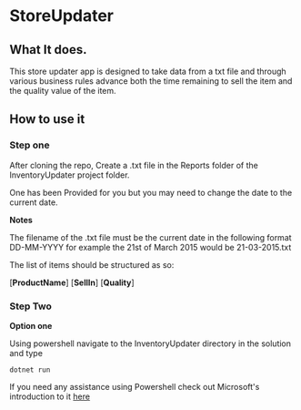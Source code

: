 # StoreUpdater

## What It does.

This store updater app is designed to take data from a txt file and through various business rules advance both the time remaining to sell the item and the quality value of the item.

## How to use it

### Step one

After cloning the repo, Create a .txt file in the Reports folder of the InventoryUpdater project folder.

One has been Provided for you but you may need to change the date to the current date.

**Notes**

The filename of the .txt file must be the current date in the following format DD-MM-YYYY for example the 21st of March 2015 would be 21-03-2015.txt

The list of items should be structured as so:

[**ProductName**] [**SellIn**] [**Quality**]


### Step Two

**Option one** 

Using powershell navigate to the InventoryUpdater directory in the solution and type


`dotnet run`


If you need any assistance using Powershell check out Microsoft's introduction to it [here](https://docs.microsoft.com/en-us/learn/modules/introduction-to-powershell/)
